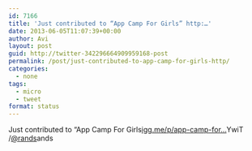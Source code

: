 ```yaml
---
id: 7166
title: 'Just contributed to “App Camp For Girls” http:…'
date: 2013-06-05T11:07:39+00:00
author: Avi
layout: post
guid: http://twitter-342296664909959168-post
permalink: /post/just-contributed-to-app-camp-for-girls-http/
categories:
  - none
tags:
  - micro
  - tweet
format: status
---
```

Just contributed to “App Camp For Girls[igg.me/p/app-camp-for…](http://igg.me/p/app-camp-for-girls/cstw/3543919)YwiT /[@rands](http://twitter.com/rands)ands